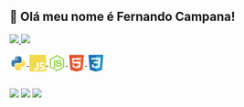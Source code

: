## 👋 Olá meu nome é Fernando Campana!

<div>
   <a href="https://github.com/campanafernando">
     <img height="150em" src="https://github-readme-stats.vercel.app/api?username=campanafernando&show_icons=true&theme=merko&include_all_commits=true&count_private=true"/>
  <img height="150em" src="https://github-readme-stats.vercel.app/api/top-langs/?username=campanafernando&layout=compact&langs_count=7&theme=merko"/>
</div>
<div style="display: inline_block"><br>
  <img align="center" alt="campana-Python" height="30" width="30" src="https://raw.githubusercontent.com/devicons/devicon/master/icons/python/python-original.svg">
  <img align="center" alt="campana-Js" height="30" width="30" src="https://raw.githubusercontent.com/devicons/devicon/master/icons/javascript/javascript-plain.svg">
  <img align="center" alt="campana-Node" height="30" width="30" src="https://raw.githubusercontent.com/devicons/devicon/master/icons/nodejs/nodejs-original.svg">
  <img align="center" alt="campana-HTML" height="30" width="30" src="https://raw.githubusercontent.com/devicons/devicon/master/icons/html5/html5-original.svg">
  <img align="center" alt="campana-CSS" height="30" width="30" src="https://raw.githubusercontent.com/devicons/devicon/master/icons/css3/css3-original.svg">
</div>
  
  ##
  
   <div> 
  <a href = "mailto:fernandocampana@gmail.com"><img src="https://img.shields.io/badge/-Gmail-%23333?style=for-the-badge&logo=gmail&logoColor=white" target="_blank"></a>
  <a href="https://www.linkedin.com/in/campanafernandodev" target="_blank"><img src="https://img.shields.io/badge/-LinkedIn-%230077B5?style=for-the-badge&logo=linkedin&logoColor=white" target="_blank"></a>
  <a href="https://www.instagram.com/fernandocmpn/" target="_blank"><img src="https://img.shields.io/badge/-Instagram-%23E4405F?style=for-the-badge&logo=instagram&logoColor=white" target="_blank"></a>
 
</div>
